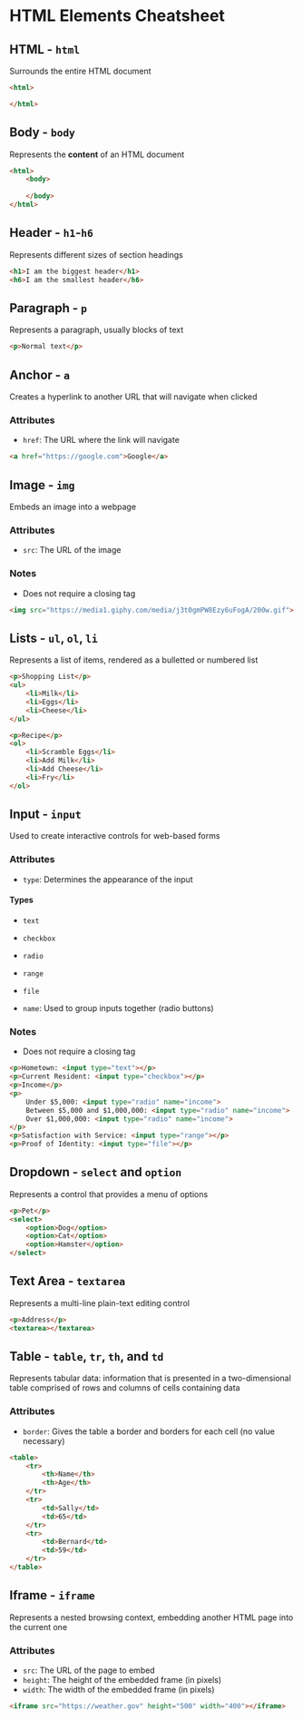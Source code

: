 # HTML Elements Cheatsheet
## HTML - `html`
Surrounds the entire HTML document

```html
<html>

</html>
```

## Body - `body`
Represents the **content** of an HTML document

```html
<html>
    <body>
    
    </body>
</html>
```

## Header - `h1`-`h6`
Represents different sizes of section headings

```html
<h1>I am the biggest header</h1>
<h6>I am the smallest header</h6>
```

## Paragraph - `p`
Represents a paragraph, usually blocks of text

```html
<p>Normal text</p>
```

## Anchor - `a`
Creates a hyperlink to another URL that will navigate when clicked

### Attributes
- `href`: The URL where the link will navigate

```html
<a href="https://google.com">Google</a>
```

## Image - `img`
Embeds an image into a webpage

### Attributes
- `src`: The URL of the image

### Notes
- Does not require a closing tag

```html
<img src="https://media1.giphy.com/media/j3t0gmPW8Ezy6uFogA/200w.gif">
```

## Lists - `ul`, `ol`, `li`
Represents a list of items, rendered as a bulletted or numbered list

```html
<p>Shopping List</p>
<ul>
    <li>Milk</li>
    <li>Eggs</li>
    <li>Cheese</li>
</ul>

<p>Recipe</p>
<ol>
    <li>Scramble Eggs</li>
    <li>Add Milk</li>
    <li>Add Cheese</li>
    <li>Fry</li>
</ol>
```

## Input - `input`
Used to create interactive controls for web-based forms

### Attributes
- `type`: Determines the appearance of the input

#### Types
- `text`
- `checkbox`
- `radio`
- `range`
- `file`

- `name`: Used to group inputs together (radio buttons)

### Notes
- Does not require a closing tag

```html
<p>Hometown: <input type="text"></p>
<p>Current Resident: <input type="checkbox"></p>
<p>Income</p>
<p>
    Under $5,000: <input type="radio" name="income">
    Between $5,000 and $1,000,000: <input type="radio" name="income">
    Over $1,000,000: <input type="radio" name="income">
</p>
<p>Satisfaction with Service: <input type="range"></p>
<p>Proof of Identity: <input type="file"></p>
```

## Dropdown - `select` and `option`
Represents a control that provides a menu of options

```html
<p>Pet</p>
<select>
    <option>Dog</option>
    <option>Cat</option>
    <option>Hamster</option>
</select>
```

## Text Area - `textarea`
Represents a multi-line plain-text editing control

```html
<p>Address</p>
<textarea></textarea>
```

## Table - `table`, `tr`, `th`, and `td`
Represents tabular data: information that is presented in a two-dimensional table comprised of rows and columns of cells containing data

### Attributes
- `border`: Gives the table a border and borders for each cell (no value necessary)

```html
<table>
    <tr>
        <th>Name</th>
        <th>Age</th>
    </tr>
    <tr>
        <td>Sally</td>
        <td>65</td>
    </tr>
    <tr>
        <td>Bernard</td>
        <td>59</td>
    </tr>
</table>
```

## Iframe - `iframe`
Represents a nested browsing context, embedding another HTML page into the current one

### Attributes
- `src`: The URL of the page to embed
- `height`: The height of the embedded frame (in pixels)
- `width`: The width of the embedded frame (in pixels)

```html
<iframe src="https://weather.gov" height="500" width="400"></iframe>
```
